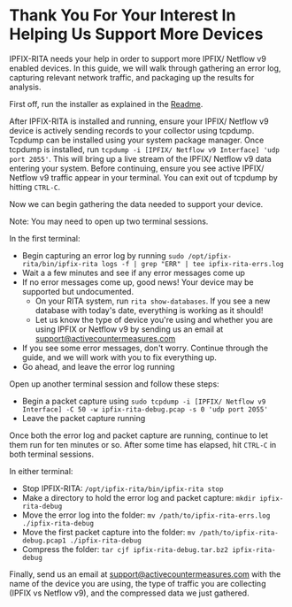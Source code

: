 # Thank You For Your Interest In Helping Us Support More Devices

IPFIX-RITA needs your help in order to support more IPFIX/ Netflow v9 enabled devices. In this guide, we will walk through gathering an error log, capturing relevant network traffic, and packaging up the results for analysis.

First off, run the installer as explained in the [Readme](../README.md).

After IPFIX-RITA is installed and running, ensure your IPFIX/ Netflow v9 device is actively sending records to your collector using tcpdump. Tcpdump can be installed using your system package manager. Once tcpdump is installed, run `tcpdump -i [IPFIX/ Netflow v9 Interface] 'udp port 2055'`. This will bring up a live stream of the IPFIX/ Netflow v9 data entering your system. Before continuing, ensure you see active IPFIX/ Netflow v9 traffic appear in your terminal. You can exit out of tcpdump by hitting `CTRL-C`.

Now we can begin gathering the data needed to support your device.

Note: You may need to open up two terminal sessions.

In the first terminal:
- Begin capturing an error log by running `sudo /opt/ipfix-rita/bin/ipfix-rita logs -f | grep "ERR" | tee ipfix-rita-errs.log`
- Wait a a few minutes and see if any error messages come up
- If no error messages come up, good news! Your device may be supported but undocumented.
  - On your RITA system, run `rita show-databases`. If you see a new database with today's date, everything is working as it should!
  - Let us know the type of device you're using and whether you are using IPFIX or Netflow v9 by sending us an email at support@activecountermeasures.com
- If you see some error messages, don't worry. Continue through the guide, and we will work with you to fix everything up.
- Go ahead, and leave the error log running

Open up another terminal session and follow these steps:
- Begin a packet capture using `sudo tcpdump -i [IPFIX/ Netflow v9 Interface] -C 50 -w ipfix-rita-debug.pcap -s 0 'udp port 2055'`
- Leave the packet capture running

Once both the error log and packet capture are running, continue to let them run for ten minutes or so. After some time has elapsed, hit `CTRL-C` in both terminal sessions.

In either terminal:
- Stop IPFIX-RITA: `/opt/ipfix-rita/bin/ipfix-rita stop`
- Make a directory to hold the error log and packet capture: `mkdir ipfix-rita-debug`
- Move the error log into the folder: `mv /path/to/ipfix-rita-errs.log ./ipfix-rita-debug`
- Move the first packet capture into the folder: `mv /path/to/ipfix-rita-debug.pcap1 ./ipfix-rita-debug`
- Compress the folder: `tar cjf ipfix-rita-debug.tar.bz2 ipfix-rita-debug`

Finally, send us an email at support@activecountermeasures.com with the name of the device you are using, the type of traffic you are collecting (IPFIX vs Netflow v9), and the compressed data we just gathered.
